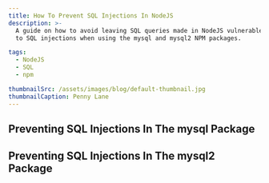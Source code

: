 ```yaml
---
title: How To Prevent SQL Injections In NodeJS
description: >-
  A guide on how to avoid leaving SQL queries made in NodeJS vulnerable
  to SQL injections when using the mysql and mysql2 NPM packages.

tags: 
  - NodeJS
  - SQL
  - npm

thumbnailSrc: /assets/images/blog/default-thumbnail.jpg
thumbnailCaption: Penny Lane
---
```


## Preventing SQL Injections In The mysql Package

## Preventing SQL Injections In The mysql2 Package
